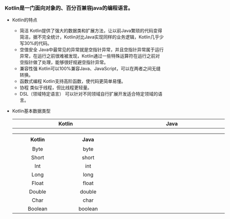 ### Kotlin是一门面向对象的、百分百兼容java的编程语言。
* Kotlin的特点
    * 简洁 Kotlin提供了强大的数据类和扩展方法，让以前Java繁琐的代码变得简洁，据不完全统计，Kotlin对比Java实现同样的业务逻辑，Kotlin几乎少写30%的代码。
    * 空值安全 Java中最常见的异常就是空指针异常，并且空指针异常属于运行异常，在运行之前很难被发现，Kotlin通过一些特殊运算符在运行之前对空指针做了处理，能够很好规避空指针异常。
    * 兼容性强 Kotlin可以100%兼容Java、JavaScript，可以在两者之间无缝转换。
    * 函数式编程 Kotlin支持高阶函数，使代码更简单易懂。
    * 协程 类似于线程，但比线程更轻量。
    * DSL（领域特定语言） 可以针对不同领域自行扩展开发适合特定领域的语言。
    
* Kotlin基本数据类型

   <table border=0 cellpadding=0 cellspacing=0 width=671 style='border-collapse:
 collapse;table-layout:fixed;width:504pt;text-align:center'>
         <tr>
             <th style='width:400pt'>Kotlin</th>
             <th style='width:400pt'>Java</th>
         </tr>
    </table>
    
   <table border=0 cellpadding=0 cellspacing=0 width=671 style='border-collapse:
 collapse;table-layout:fixed;width:504pt;text-align:center'>
 <col width=149 span=2 style='mso-width-source:userset;mso-width-alt:4768;
 width:112pt'>
 <col class=xl67 width=373 style='mso-width-source:userset;mso-width-alt:11936;
 width:280pt'>
 <tr height=36 style='mso-height-source:userset;height:27.0pt'>
  <th height=36 class=xl65 width=400 style='height:27.0pt;width:112pt'>Kotlin</td>
  <th class=xl65 width=400 style='width:112pt'>Java</td>
 </tr>
 <tr height=27 style='mso-height-source:userset;height:20.25pt'>
  <td height=27 class=xl65 style='height:20.25pt'>Byte</td>
  <td class=xl65>byte</td>
 </tr>
 <tr height=27 style='mso-height-source:userset;height:20.25pt'>
  <td height=27 class=xl65 style='height:20.25pt'>Short</td>
  <td class=xl65>short</td>
 </tr>
 <tr height=27 style='mso-height-source:userset;height:20.25pt'>
  <td height=27 class=xl65 style='height:20.25pt'>Int</td>
  <td class=xl65>int</td>
 </tr>
 <tr height=27 style='mso-height-source:userset;height:20.25pt'>
  <td height=27 class=xl65 style='height:20.25pt'>Long</td>
  <td class=xl65>long</td>
  <td class=xl66></td>
 </tr>
 <tr height=27 style='mso-height-source:userset;height:20.25pt'>
  <td height=27 class=xl65 style='height:20.25pt'>Float</td>
  <td class=xl65>float</td>
 </tr>
 <tr height=27 style='mso-height-source:userset;height:20.25pt'>
  <td height=27 class=xl65 style='height:20.25pt'>Double</td>
  <td class=xl65>double</td>
 </tr>
 <tr height=27 style='mso-height-source:userset;height:20.25pt'>
  <td height=27 class=xl65 style='height:20.25pt'>Char</td>
  <td class=xl65>char</td>
 </tr>
 <tr height=27 style='mso-height-source:userset;height:20.25pt'>
  <td height=27 class=xl65 style='height:20.25pt'>Boolean</td>
  <td class=xl65>boolean</td>
 </tr>
</table>
